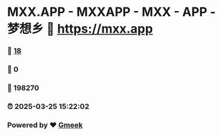 # MXX.APP - MXXAPP - MXX - APP -  梦想乡 :link: https://mxx.app 
### :page_facing_up: [18](https://mxx.app/tag.html) 
### :speech_balloon: 0 
### :hibiscus: 198270 
### :alarm_clock: 2025-03-25 15:22:02 
### Powered by :heart: [Gmeek](https://github.com/Meekdai/Gmeek)
